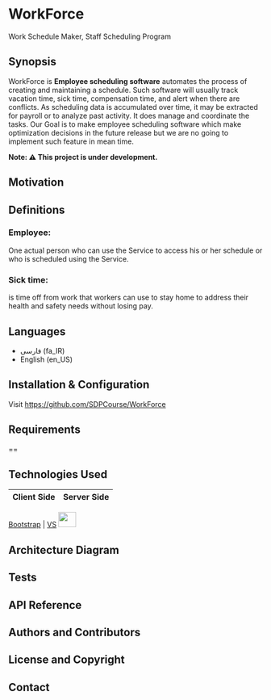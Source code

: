 # WorkForce

Work Schedule Maker, Staff Scheduling Program

## Synopsis
WorkForce is <b>Employee scheduling software</b> automates the process of creating and maintaining a schedule. Such software will usually track vacation time, sick time, compensation time, and alert when there are conflicts. As scheduling data is accumulated over time, it may be extracted for payroll or to analyze past activity. It does manage and coordinate the tasks. 
Our Goal is to make employee scheduling software which make optimization decisions in the future release but we are no going to implement such feature in mean time.

**Note: :warning: This project is under development.**

## Motivation
## Definitions

### Employee:
One actual person who can use the Service to access his or her schedule or who is scheduled using the Service. 

### Sick time:
is time off from work that workers can use to stay home to address their health and safety needs without losing pay.

## Languages
* فارسی (fa_IR)
* English (en_US)

## Installation & Configuration
 Visit https://github.com/SDPCourse/WorkForce
 
## Requirements 
==
## Technologies Used

| Client Side | Server Side |
|:-------------------:|:-------------------:|

[Bootstrap](https://avatars2.githubusercontent.com/u/2918581?s=25) | 
[VS](http://www.vagrantup.com/) <img src="http://nickmeldrum.com/media/visual-studio-2010-logo.png" height="30" width="35"/>

## Architecture Diagram
## Tests
## API Reference
## Authors and Contributors
## License and Copyright
## Contact






 
 


